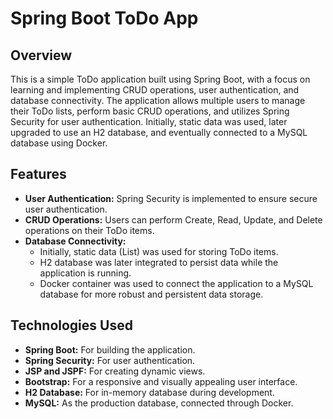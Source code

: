 # Spring Boot ToDo App

## Overview

This is a simple ToDo application built using Spring Boot, with a focus on learning and implementing CRUD operations, user authentication, and database connectivity. The application allows multiple users to manage their ToDo lists, perform basic CRUD operations, and utilizes Spring Security for user authentication. Initially, static data was used, later upgraded to use an H2 database, and eventually connected to a MySQL database using Docker.

## Features

- **User Authentication:** Spring Security is implemented to ensure secure user authentication.
- **CRUD Operations:** Users can perform Create, Read, Update, and Delete operations on their ToDo items.
- **Database Connectivity:**
  - Initially, static data (List) was used for storing ToDo items.
  - H2 database was later integrated to persist data while the application is running.
  - Docker container was used to connect the application to a MySQL database for more robust and persistent data storage.

## Technologies Used

- **Spring Boot:** For building the application.
- **Spring Security:** For user authentication.
- **JSP and JSPF:** For creating dynamic views.
- **Bootstrap:** For a responsive and visually appealing user interface.
- **H2 Database:** For in-memory database during development.
- **MySQL:** As the production database, connected through Docker.
